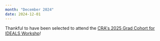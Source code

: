 ```yaml
---
month: "December 2024"
date: 2024-12-01
---
```


Thankful to have been selected to attend the [CRA's 2025 Grad Cohort for IDEALS Workshp](https://cra.org/cra-wp/grad-cohort-ideals/)!
